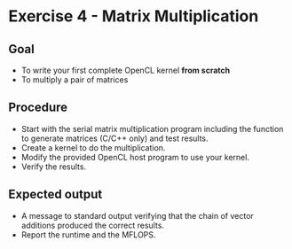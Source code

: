 Exercise 4 - Matrix Multiplication
==================================

Goal
----
* To write your first complete OpenCL kernel **from scratch**
* To multiply a pair of matrices

Procedure
---------
* Start with the serial matrix multiplication program including the function to generate matrices (C/C++ only) and test results.
* Create a kernel to do the multiplication.
* Modify the provided OpenCL host program to use your kernel.
* Verify the results.

Expected output
---------------
* A message to standard output verifying that the chain of vector additions produced the correct results.
* Report the runtime and the MFLOPS.
